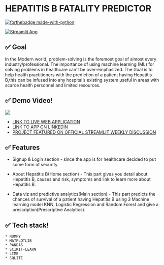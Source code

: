 # HEPATITIS B FATALITY PREDICTOR

[![forthebadge made-with-python](http://ForTheBadge.com/images/badges/made-with-python.svg)](https://www.python.org/)

[![Streamlit App](https://static.streamlit.io/badges/streamlit_badge_black_white.svg)](https://share.streamlit.io/gift-ojeabulu/hepatitis-fatality-predictor/main/app.py)


## ✅ Goal
In the Modern world, problem-solving is the foremost goal of almost every industry/professional. The importance of using machine learning (ML) for solving problems in healthcare can't be over-emphasized. The Goal is to help health practitioners with the prediction of a patient having Hepatitis B,this can be infused into any hospital’s existing system useful in areas with scarce health personnel and limited resources. 


## ✅ Demo Video!

![](https://github.com/Gift-Ojeabulu/Hepatitis-fatality-predictor/blob/main/Health-App-B.gif)
*  [LINK TO LIVE WEB APPLICATION](https://share.streamlit.io/gift-ojeabulu/hepatitis-fatality-predictor/main/app.py)
*  [LINK TO APP ON LINKEDIN](https://www.linkedin.com/posts/gift-ojabu_i-worked-on-a-predictive-analytics-project-activity-6785127012211163136-Hb2s)
*  [PROJECT FEATURED ON OFFICIAL STREAMLIT WEEKLY DISCUSSION](https://discuss.streamlit.io/t/weekly-roundup-secrets-management-new-creators-playground-apps-and-more/11883)


## ✅ Features
* Signup & Login section - since the app is for healthcare decided to put some form of security.

* About Hepatitis B(Home section) - This part gives you detail about Hepatitis B, causes and risk, symptoms and link to learn more about Hepatitis B.

* Data viz and predictive analytics(Main section) - This part predicts the chances of survival of a patient having Hepatitis B using 3 Machine learning model KNN,   Logistic Regression and Random Forest and give a prescription(Prescriptive Analytics).

## ✅ Tech stack!
	* NUMPY
	* MATPLOTLIB
	* PANDAS
	* SCIKIT-LEARN
	* LIME
	* SQLITE




